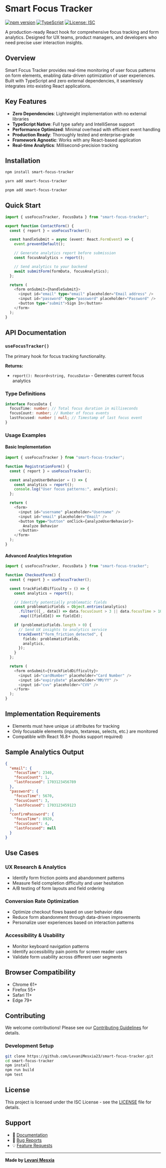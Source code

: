 # Smart Focus Tracker

[![npm version](https://badge.fury.io/js/smart-focus-tracker.svg)](https://badge.fury.io/js/smart-focus-tracker)
[![TypeScript](https://img.shields.io/badge/%3C%2F%3E-TypeScript-%230074c1.svg)](http://www.typescriptlang.org/)
[![License: ISC](https://img.shields.io/badge/License-ISC-blue.svg)](https://opensource.org/licenses/ISC)

A production-ready React hook for comprehensive focus tracking and form analytics. Designed for UX teams, product managers, and developers who need precise user interaction insights.

## Overview

Smart Focus Tracker provides real-time monitoring of user focus patterns on form elements, enabling data-driven optimization of user experiences. Built with TypeScript and zero external dependencies, it seamlessly integrates into existing React applications.

## Key Features

- **Zero Dependencies**: Lightweight implementation with no external libraries
- **TypeScript Native**: Full type safety and IntelliSense support
- **Performance Optimized**: Minimal overhead with efficient event handling
- **Production Ready**: Thoroughly tested and enterprise-grade
- **Framework Agnostic**: Works with any React-based application
- **Real-time Analytics**: Millisecond-precision tracking

## Installation

```bash
npm install smart-focus-tracker
```

```bash
yarn add smart-focus-tracker
```

```bash
pnpm add smart-focus-tracker
```

## Quick Start

```typescript
import { useFocusTracker, FocusData } from "smart-focus-tracker";

export function ContactForm() {
  const { report } = useFocusTracker();

  const handleSubmit = async (event: React.FormEvent) => {
    event.preventDefault();

    // Generate analytics report before submission
    const focusAnalytics = report();

    // Send analytics to your backend
    await submitForm(formData, focusAnalytics);
  };

  return (
    <form onSubmit={handleSubmit}>
      <input id="email" type="email" placeholder="Email address" />
      <input id="password" type="password" placeholder="Password" />
      <button type="submit">Sign In</button>
    </form>
  );
}
```

## API Documentation

### `useFocusTracker()`

The primary hook for focus tracking functionality.

**Returns:**

- `report(): Record<string, FocusData>` - Generates current focus analytics

### Type Definitions

```typescript
interface FocusData {
  focusTime: number; // Total focus duration in milliseconds
  focusCount: number; // Number of focus events
  lastFocused: number | null; // Timestamp of last focus event
}
```

### Usage Examples

#### Basic Implementation

```typescript
import { useFocusTracker } from "smart-focus-tracker";

function RegistrationForm() {
  const { report } = useFocusTracker();

  const analyzeUserBehavior = () => {
    const analytics = report();
    console.log("User focus patterns:", analytics);
  };

  return (
    <form>
      <input id="username" placeholder="Username" />
      <input id="email" placeholder="Email" />
      <button type="button" onClick={analyzeUserBehavior}>
        Analyze Behavior
      </button>
    </form>
  );
}
```

#### Advanced Analytics Integration

```typescript
import { useFocusTracker, FocusData } from "smart-focus-tracker";

function CheckoutForm() {
  const { report } = useFocusTracker();

  const trackFieldDifficulty = () => {
    const analytics = report();

    // Identify potentially problematic fields
    const problematicFields = Object.entries(analytics)
      .filter(([_, data]) => data.focusCount > 3 || data.focusTime > 10000)
      .map(([fieldId]) => fieldId);

    if (problematicFields.length > 0) {
      // Send UX insights to analytics service
      trackEvent("form_friction_detected", {
        fields: problematicFields,
        analytics,
      });
    }
  };

  return (
    <form onSubmit={trackFieldDifficulty}>
      <input id="cardNumber" placeholder="Card Number" />
      <input id="expiryDate" placeholder="MM/YY" />
      <input id="cvv" placeholder="CVV" />
    </form>
  );
}
```

## Implementation Requirements

- Elements must have unique `id` attributes for tracking
- Only focusable elements (inputs, textareas, selects, etc.) are monitored
- Compatible with React 16.8+ (hooks support required)

## Sample Analytics Output

```json
{
  "email": {
    "focusTime": 2340,
    "focusCount": 1,
    "lastFocused": 1703123456789
  },
  "password": {
    "focusTime": 5670,
    "focusCount": 3,
    "lastFocused": 1703123459123
  },
  "confirmPassword": {
    "focusTime": 8920,
    "focusCount": 4,
    "lastFocused": null
  }
}
```

## Use Cases

### UX Research & Analytics

- Identify form friction points and abandonment patterns
- Measure field completion difficulty and user hesitation
- A/B testing of form layouts and field ordering

### Conversion Rate Optimization

- Optimize checkout flows based on user behavior data
- Reduce form abandonment through data-driven improvements
- Personalize user experiences based on interaction patterns

### Accessibility & Usability

- Monitor keyboard navigation patterns
- Identify accessibility pain points for screen reader users
- Validate form usability across different user segments

## Browser Compatibility

- Chrome 61+
- Firefox 55+
- Safari 11+
- Edge 79+

## Contributing

We welcome contributions! Please see our [Contributing Guidelines](https://github.com/LevaniMesxia23/smart-focus-tracker/blob/main/CONTRIBUTING.md) for details.

### Development Setup

```bash
git clone https://github.com/LevaniMesxia23/smart-focus-tracker.git
cd smart-focus-tracker
npm install
npm run build
npm test
```

## License

This project is licensed under the ISC License - see the [LICENSE](LICENSE) file for details.

## Support

- 📖 [Documentation](https://github.com/LevaniMesxia23/smart-focus-tracker)
- 🐛 [Bug Reports](https://github.com/LevaniMesxia23/smart-focus-tracker/issues)
- 💡 [Feature Requests](https://github.com/LevaniMesxia23/smart-focus-tracker/issues)

---

**Made by [Levani Mesxia](https://github.com/LevaniMesxia23)**
